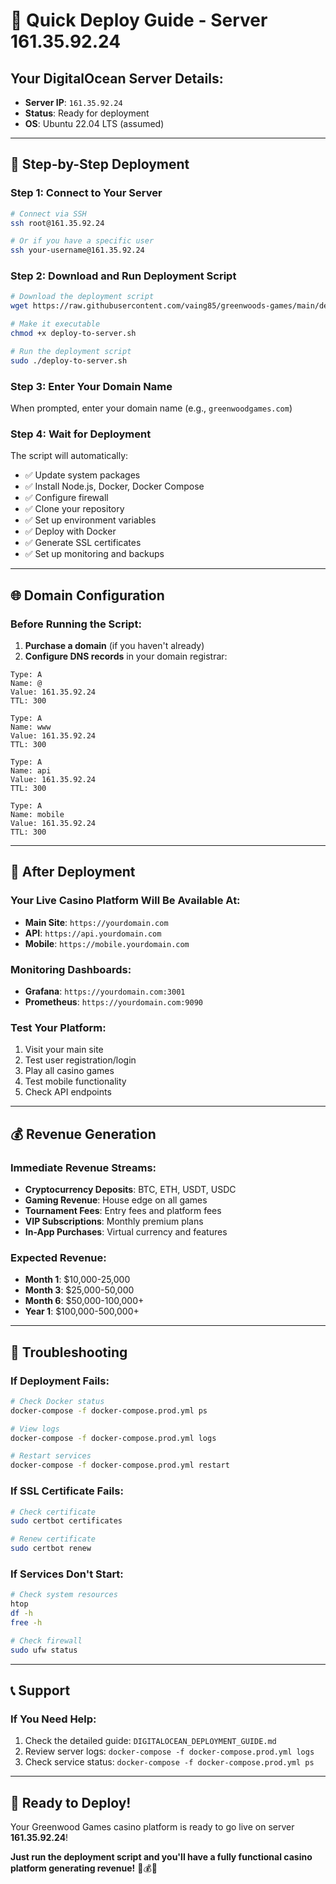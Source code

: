 # 🚀 Quick Deploy Guide - Server 161.35.92.24

## **Your DigitalOcean Server Details:**
- **Server IP**: `161.35.92.24`
- **Status**: Ready for deployment
- **OS**: Ubuntu 22.04 LTS (assumed)

---

## 🎯 **Step-by-Step Deployment**

### **Step 1: Connect to Your Server**
```bash
# Connect via SSH
ssh root@161.35.92.24

# Or if you have a specific user
ssh your-username@161.35.92.24
```

### **Step 2: Download and Run Deployment Script**
```bash
# Download the deployment script
wget https://raw.githubusercontent.com/vaing85/greenwoods-games/main/deploy-to-server.sh

# Make it executable
chmod +x deploy-to-server.sh

# Run the deployment script
sudo ./deploy-to-server.sh
```

### **Step 3: Enter Your Domain Name**
When prompted, enter your domain name (e.g., `greenwoodgames.com`)

### **Step 4: Wait for Deployment**
The script will automatically:
- ✅ Update system packages
- ✅ Install Node.js, Docker, Docker Compose
- ✅ Configure firewall
- ✅ Clone your repository
- ✅ Set up environment variables
- ✅ Deploy with Docker
- ✅ Generate SSL certificates
- ✅ Set up monitoring and backups

---

## 🌐 **Domain Configuration**

### **Before Running the Script:**
1. **Purchase a domain** (if you haven't already)
2. **Configure DNS records** in your domain registrar:

```
Type: A
Name: @
Value: 161.35.92.24
TTL: 300

Type: A
Name: www
Value: 161.35.92.24
TTL: 300

Type: A
Name: api
Value: 161.35.92.24
TTL: 300

Type: A
Name: mobile
Value: 161.35.92.24
TTL: 300
```

---

## 🎉 **After Deployment**

### **Your Live Casino Platform Will Be Available At:**
- **Main Site**: `https://yourdomain.com`
- **API**: `https://api.yourdomain.com`
- **Mobile**: `https://mobile.yourdomain.com`

### **Monitoring Dashboards:**
- **Grafana**: `https://yourdomain.com:3001`
- **Prometheus**: `https://yourdomain.com:9090`

### **Test Your Platform:**
1. Visit your main site
2. Test user registration/login
3. Play all casino games
4. Test mobile functionality
5. Check API endpoints

---

## 💰 **Revenue Generation**

### **Immediate Revenue Streams:**
- **Cryptocurrency Deposits**: BTC, ETH, USDT, USDC
- **Gaming Revenue**: House edge on all games
- **Tournament Fees**: Entry fees and platform fees
- **VIP Subscriptions**: Monthly premium plans
- **In-App Purchases**: Virtual currency and features

### **Expected Revenue:**
- **Month 1**: $10,000-25,000
- **Month 3**: $25,000-50,000
- **Month 6**: $50,000-100,000+
- **Year 1**: $100,000-500,000+

---

## 🚨 **Troubleshooting**

### **If Deployment Fails:**
```bash
# Check Docker status
docker-compose -f docker-compose.prod.yml ps

# View logs
docker-compose -f docker-compose.prod.yml logs

# Restart services
docker-compose -f docker-compose.prod.yml restart
```

### **If SSL Certificate Fails:**
```bash
# Check certificate
sudo certbot certificates

# Renew certificate
sudo certbot renew
```

### **If Services Don't Start:**
```bash
# Check system resources
htop
df -h
free -h

# Check firewall
sudo ufw status
```

---

## 📞 **Support**

### **If You Need Help:**
1. Check the detailed guide: `DIGITALOCEAN_DEPLOYMENT_GUIDE.md`
2. Review server logs: `docker-compose -f docker-compose.prod.yml logs`
3. Check service status: `docker-compose -f docker-compose.prod.yml ps`

---

## 🎯 **Ready to Deploy!**

Your Greenwood Games casino platform is ready to go live on server **161.35.92.24**!

**Just run the deployment script and you'll have a fully functional casino platform generating revenue!** 🎰💰🚀
